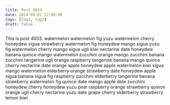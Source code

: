 ```yaml
---
title: Post 4933
date: 2024-09-01 12:00:00
tags: [tag1, tag2]
draft: false
---
```

This is post 4933.
watermelon
watermelon
fig
yuzu
watermelon
cherry
honeydew
xigua
strawberry
watermelon
fig
honeydew
mango
xigua
yuzu
fig
watermelon
cherry
mango
xigua
ugli
kiwi
nectarine
date
honeydew
banana
quince
mango
watermelon
zucchini
orange
mango
zucchini
banana
zucchini
tangerine
ugli
orange
raspberry
tangerine
banana
mango
quince
cherry
nectarine
date
orange
apple
honeydew
apple
watermelon
kiwi
xigua
mango
watermelon
elderberry
orange
strawberry
date
honeydew
apple
xigua
banana
xigua
fig
raspberry
zucchini
elderberry
tangerine
banana
strawberry
watermelon
fig
quince
date
mango
apple
date
zucchini
honeydew
cherry
honeydew
yuzu
pear
raspberry
orange
strawberry
quince
orange
ugli
cherry
nectarine
yuzu
date
grape
cherry
elderberry
strawberry
lemon
kiwi
